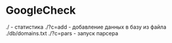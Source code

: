 GoogleCheck
===========

./ - статистика
./?c=add - добавление данных в базу из файла ./db/domains.txt
./?c=pars - запуск парсера